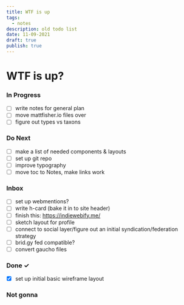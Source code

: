 ```yaml
---
title: WTF is up
tags:
  - notes
description: old todo list
date: 11-09-2021
draft: true
publish: true
---
```


# WTF is up?

### In Progress

- [ ] write notes for general plan
- [ ] move mattfisher.io files over
- [ ] figure out types vs taxons

### Do Next

- [ ] make a list of needed components & layouts
- [ ] set up git repo
- [ ] improve typography
- [ ] move toc to Notes, make links work

### Inbox

- [ ] set up webmentions?
- [ ] write h-card (bake it in to site header)
- [ ] finish this: https://indiewebify.me/
- [ ] sketch layout for profile
- [ ] connect to social layer/figure out an initial syndication/federation strategy
- [ ] brid.gy fed compatible?
- [ ] convert gaucho files

### Done ✓

- [x] set up initial basic wireframe layout

### Not gonna
